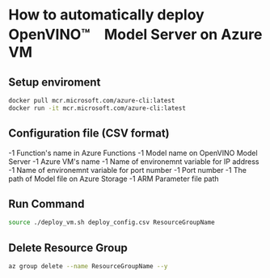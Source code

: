 # How to automatically deploy OpenVINO™　Model Server on Azure VM

## Setup enviroment
```Bash
docker pull mcr.microsoft.com/azure-cli:latest
docker run -it mcr.microsoft.com/azure-cli:latest
```

## Configuration file (CSV format)
-1 Function's name in Azure Functions
-1 Model name on OpenVINO Model Server
-1 Azure VM's name
-1 Name of environemnt variable for IP address
-1 Name of environemnt variable for port number
-1 Port number
-1 The path of Model file on Azure Storage
-1 ARM Parameter file path

## Run Command
```Bash
source ./deploy_vm.sh deploy_config.csv ResourceGroupName
```

## Delete Resource Group
```Bash
az group delete --name ResourceGroupName --y
```
